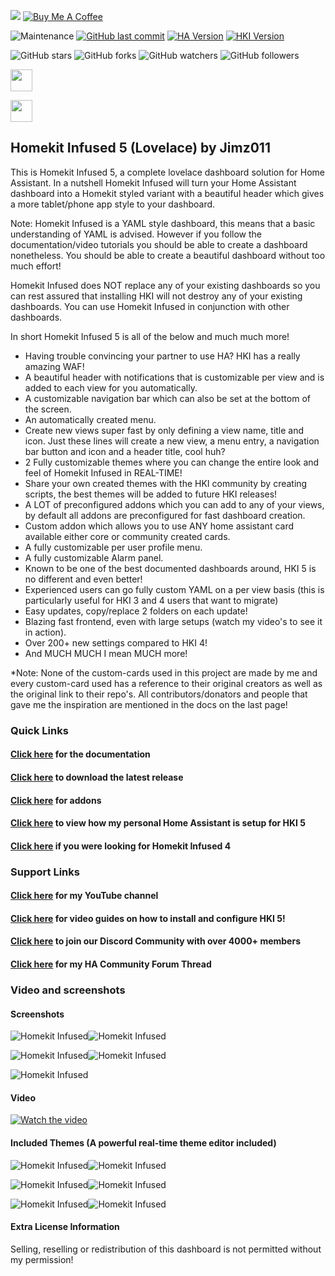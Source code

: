 <a href="https://paypal.me/JimmySchings" target="_blank"><img src="/docs/paypal-donate-button.png" ></a>
<a href="https://www.buymeacoffee.com/w8Jnf6Hit" target="_blank"><img src="https://www.buymeacoffee.com/assets/img/custom_images/orange_img.png" alt="Buy Me A Coffee" style="height: auto !important;width: auto !important;" ></a>

![Maintenance](https://img.shields.io/maintenance/yes/2023.svg?style=plasticr)
[![GitHub last commit](https://img.shields.io/github/last-commit/jimz011/homekit-infused.svg?style=plasticr)](https://github.com/jimz011/homekit-infused/commits/4.x.x)
[![HA Version](https://img.shields.io/badge/Latest%20Compatible%20Home%20Assistant-2023.5.x%20-dodgerblue)](https://github.com/home-assistant/home-assistant/releases/latest)
[![HKI Version](https://img.shields.io/badge/Latest%20Homekit%20Infused-2023.1.2%20-purple)](https://github.com/jimz011/homekit-infused/releases)

![GitHub stars](https://img.shields.io/github/stars/jimz011/homekit-infused?style=social)
![GitHub forks](https://img.shields.io/github/forks/jimz011/homekit-infused?style=social)
![GitHub watchers](https://img.shields.io/github/watchers/jimz011/homekit-infused?style=social)
![GitHub followers](https://img.shields.io/github/followers/jimz011?style=social)

<a href="https://www.youtube.com/jimz011"><img src="https://img.shields.io/badge/-YouTube-FF0000?&style=for-the-badge&logo=youtube&logoColor=white" height=35></a>

<a href="https://discord.gg/WZvK4Cb"><img src="https://img.shields.io/badge/-Discord-5865F2?&style=for-the-badge&logo=discord&logoColor=white" height=35></a>

## Homekit Infused 5 (Lovelace) by Jimz011

This is Homekit Infused 5, a complete lovelace dashboard solution for Home Assistant. 
In a nutshell Homekit Infused will turn your Home Assistant dashboard into a Homekit styled variant with a beautiful header which gives a more tablet/phone app style to your dashboard.

Note: Homekit Infused is a YAML style dashboard, this means that a basic understanding of YAML is advised. However if you follow the documentation/video tutorials you should be able to create a dashboard nonetheless. You should be able to create a beautiful dashboard without too much effort!

Homekit Infused does NOT replace any of your existing dashboards so you can rest assured that installing HKI will not destroy any of your existing dashboards. You can use Homekit Infused in conjunction with other dashboards.

In short Homekit Infused 5 is all of the below and much much more!
- Having trouble convincing your partner to use HA? HKI has a really amazing WAF!
- A beautiful header with notifications that is customizable per view and is added to each view for you automatically.
- A customizable navigation bar which can also be set at the bottom of the screen.
- An automatically created menu.
- Create new views super fast by only defining a view name, title and icon. Just these lines will create a new view, a menu entry, a navigation bar button and icon and a header title, cool huh?
- 2 Fully customizable themes where you can change the entire look and feel of Homekit Infused in REAL-TIME!
- Share your own created themes with the HKI community by creating scripts, the best themes will be added to future HKI releases!
- A LOT of preconfigured addons which you can add to any of your views, by default all addons are preconfigured for fast dashboard creation.
- Custom addon which allows you to use ANY home assistant card available either core or community created cards.
- A fully customizable per user profile menu.
- A fully customizable Alarm panel.
- Known to be one of the best documented dashboards around, HKI 5 is no different and even better!
- Experienced users can go fully custom YAML on a per view basis (this is particularly useful for HKI 3 and 4 users that want to migrate)
- Easy updates, copy/replace 2 folders on each update!
- Blazing fast frontend, even with large setups (watch my video's to see it in action).
- Over 200+ new settings compared to HKI 4!
- And MUCH MUCH I mean MUCH more!

*Note: None of the custom-cards used in this project are made by me and every custom-card used has a reference to their original creators as well as the original link to their repo's. All contributors/donators and people that gave me the inspiration are mentioned in the docs on the last page!

### Quick Links
#### [Click here](https://jimz011.github.io/homekit-infused/) for the documentation
#### [Click here](https://github.com/jimz011/homekit-infused/releases) to download the latest release
#### [Click here](docs/addons.md) for addons
#### [Click here](https://github.com/jimz011/homekit-infused/tree/5.x.x-personal/) to view how my personal Home Assistant is setup for HKI 5
#### [Click here](https://github.com/jimz011/homekit-infused/tree/4.x.x-docs) if you were looking for Homekit Infused 4

### Support Links
#### [Click here](https://www.youtube.com/jimz011) for my YouTube channel
#### [Click here](https://www.youtube.com/playlist?list=PLezjWQmPsNpF9zNbWAXfm3mcnDwFYLdpT) for video guides on how to install and configure HKI 5!
#### [Click here](https://discord.gg/WZvK4Cb) to join our Discord Community with over 4000+ members
#### [Click here](https://community.home-assistant.io/t/homekit-infused-hki-v0-13-3/117086/1) for my HA Community Forum Thread

### Video and screenshots
#### Screenshots

![Homekit Infused](docs/images/hki-1.png)![Homekit Infused](docs/images/hki-2.png)

![Homekit Infused](docs/images/hki-3.png)![Homekit Infused](docs/images/hki-4.png)

![Homekit Infused](docs/images/hki-find-my.png)

#### Video
[![Watch the video](https://img.youtube.com/vi/1ujzqV9c5Qk/maxresdefault.jpg)](https://youtu.be/1ujzqV9c5Qk)

#### Included Themes (A powerful real-time theme editor included)

![Homekit Infused](docs/images/hki-theme-paper-white.jpg)![Homekit Infused](docs/images/hki-theme-midnight-black.jpg)

![Homekit Infused](docs/images/hki-theme-orange-sunrise.jpg)![Homekit Infused](docs/images/hki-theme-orange-sunset.jpg)

![Homekit Infused](docs/images/hki-theme-sweet-pink.jpg)![Homekit Infused](docs/images/hki-theme-purple-blur.jpg)


#### Extra License Information
Selling, reselling or redistribution of this dashboard is not permitted without my permission!

